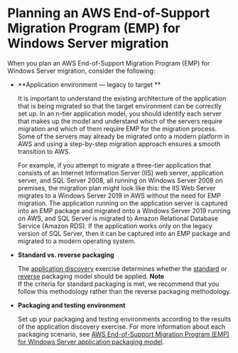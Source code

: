 # Planning an AWS End\-of\-Support Migration Program \(EMP\) for Windows Server migration<a name="emp-planning"></a>

When you plan an AWS End\-of\-Support Migration Program \(EMP\) for Windows Server migration, consider the following:
+ **Application environment — legacy to target **

  It is important to understand the existing architecture of the application that is being migrated so that the target environment can be correctly set up\. In an n\-tier application model, you should identify each server that makes up the model and understand which of the servers require migration and which of them require EMP for the migration process\. Some of the servers may already be migrated onto a modern platform in AWS and using a step\-by\-step migration approach ensures a smooth transition to AWS\. 

  For example, if you attempt to migrate a three\-tier application that consists of an Internet Information Server \(IIS\) web server, application server, and SQL Server 2008, all running on Windows Server 2008 on premises, the migration plan might look like this: the IIS Web Server migrates to a Windows Server 2019 in AWS without the need for EMP migration\. The application running on the application server is captured into an EMP package and migrated onto a Windows Server 2019 running on AWS, and SQL Server is migrated to Amazon Relational Database Service \(Amazon RDS\)\. If the application works only on the legacy version of SQL Server, then it can be captured into an EMP package and migrated to a modern operating system\.
+ **Standard vs\. reverse packaging**

  The [application discovery](emp-high-level-discovery.md) exercise determines whether the [standard](emp-getting-started-packaging-media.md) or [reverse](emp-getting-started-packaging-no-media.md) packaging model should be applied\.
**Note**  
If the criteria for standard packaging is met, we recommend that you follow this methodology rather than the reverse packaging methodology\.
+ **Packaging and testing environment**

  Set up your packaging and testing environments according to the results of the application discovery exercise\. For more information about each packaging scenario, see [AWS End\-of\-Support Migration Program \(EMP\) for Windows Server application packaging model](emp-packaging-model.md)\. 

